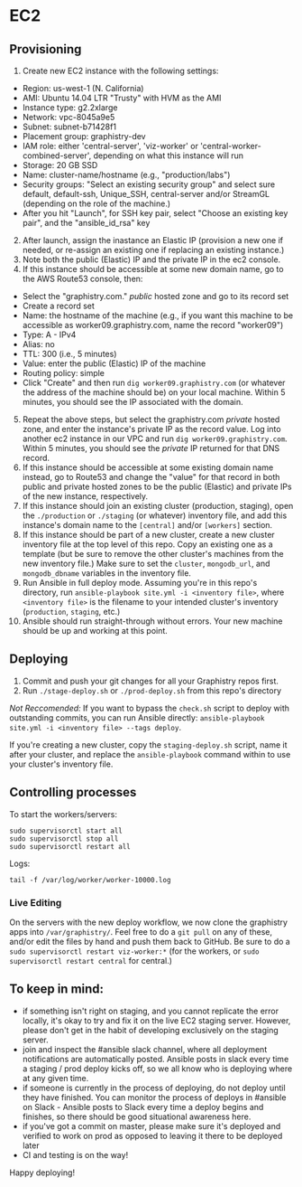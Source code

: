 # EC2

## Provisioning

1. Create new EC2 instance with the following settings:
 * Region: us-west-1 (N. California)
 * AMI: Ubuntu 14.04 LTR "Trusty" with HVM as the AMI
 * Instance type: g2.2xlarge
 * Network: vpc-8045a9e5
 * Subnet: subnet-b71428f1
 * Placement group: graphistry-dev
 * IAM role: either 'central-server', 'viz-worker' or 'central-worker-combined-server', depending on what this instance will run
 * Storage: 20 GB SSD
 * Name: cluster-name/hostname (e.g., "production/labs")
 * Security groups: "Select an existing security group" and select sure default, default-ssh, Unique_SSH, central-server and/or StreamGL (depending on the role of the machine.)
 * After you hit "Launch", for SSH key pair, select "Choose an existing key pair", and the "ansible\_id\_rsa" key
2. After launch, assign the inastance an Elastic IP (provision a new one if needed, or re-assign an existing one if replacing an existing instance.)
3. Note both the public (Elastic) IP and the private IP in the ec2 console.
4. If this instance should be accessible at some new domain name, go to the AWS Route53 console, then:
  * Select the "graphistry.com." *public* hosted zone and go to its record set
  * Create a record set
  * Name: the hostname of the machine (e.g., if you want this machine to be accessible as worker09.graphistry.com, name the record "worker09")
  * Type: A - IPv4
  * Alias: no
  * TTL: 300 (i.e., 5 minutes)
  * Value: enter the public (Elastic) IP of the machine
  * Routing policy: simple
  * Click "Create" and then run `dig worker09.graphistry.com` (or whatever the address of the machine should be) on your local machine. Within 5 minutes, you should see the IP associated with the domain.
5. Repeat the above steps, but select the graphistry.com *private* hosted zone, and enter the instance's private IP as the record value. Log into another ec2 instance in our VPC and run `dig worker09.graphistry.com`. Within 5 minutes, you should see the *private* IP returned for that DNS record.
6. If this instance should be accessible at some existing domain name instead, go to Route53 and change the "value" for that record in both public and private hosted zones to be the public (Elastic) and private IPs of the new instance, respectively.
7. If this instance should join an existing cluster (production, staging), open the `./production` or `./staging` (or whatever) inventory file, and add this instance's domain name to the `[central]` and/or `[workers]` section.
8. If this instance should be part of a new cluster, create a new cluster inventory file at the top level of this repo. Copy an existing one as a template (but be sure to remove the other cluster's machines from the new inventory file.) Make sure to set the `cluster`, `mongodb_url`, and `mongodb_dbname` variables in the inventory file.
9. Run Ansible in full deploy mode. Assuming you're in this repo's directory, run `ansible-playbook site.yml -i <inventory file>`, where `<inventory file>` is the filename to your intended cluster's inventory (`production`, `staging`, etc.)
10. Ansible should run straight-through without errors. Your new machine should be up and working at this point.


## Deploying

1. Commit and push your git changes for all your Graphistry repos first.
2. Run `./stage-deploy.sh` or `./prod-deploy.sh` from this repo's directory

*Not Reccomended:* If you want to bypass the `check.sh` script to deploy with outstanding commits, you can run Ansible directly: `ansible-playbook site.yml -i <inventory file> --tags deploy`.

If you're creating a new cluster, copy the `staging-deploy.sh` script, name it after your cluster, and replace the `ansible-playbook` command within to use your cluster's inventory file.


## Controlling processes

To start the workers/servers:
```
sudo supervisorctl start all
sudo supervisorctl stop all
sudo supervisorctl restart all
```

Logs:

`tail -f /var/log/worker/worker-10000.log`


### Live Editing

On the servers with the new deploy workflow, we now clone the graphistry apps into `/var/graphistry/`. Feel free to do a `git pull` on any of these, and/or edit the files by hand and push them back to GitHub. Be sure to do a `sudo supervisorctl restart viz-worker:*` (for the workers, or `sudo supervisorctl restart central` for central.)


## To keep in mind:
- if something isn't right on staging, and you cannot replicate the error locally, it's okay to try and fix it on the live EC2 staging server. However, please don't get in the habit of developing exclusively on the staging server.
- join and inspect the #ansible slack channel, where all deployment notifications are automatically posted. Ansible posts in slack every time a staging / prod deploy kicks off, so we all know who is deploying where at any given time.
- if someone is currently in the process of deploying, do not deploy until they have finished. You can monitor the process of deploys in #ansible on Slack - Ansible posts to Slack every time a deploy begins and finishes, so there should be good situational awareness here.
- if you've got a commit on master, please make sure it's deployed and verified to work on prod as opposed to leaving it there to be deployed later
- CI and testing is on the way!

Happy deploying!
